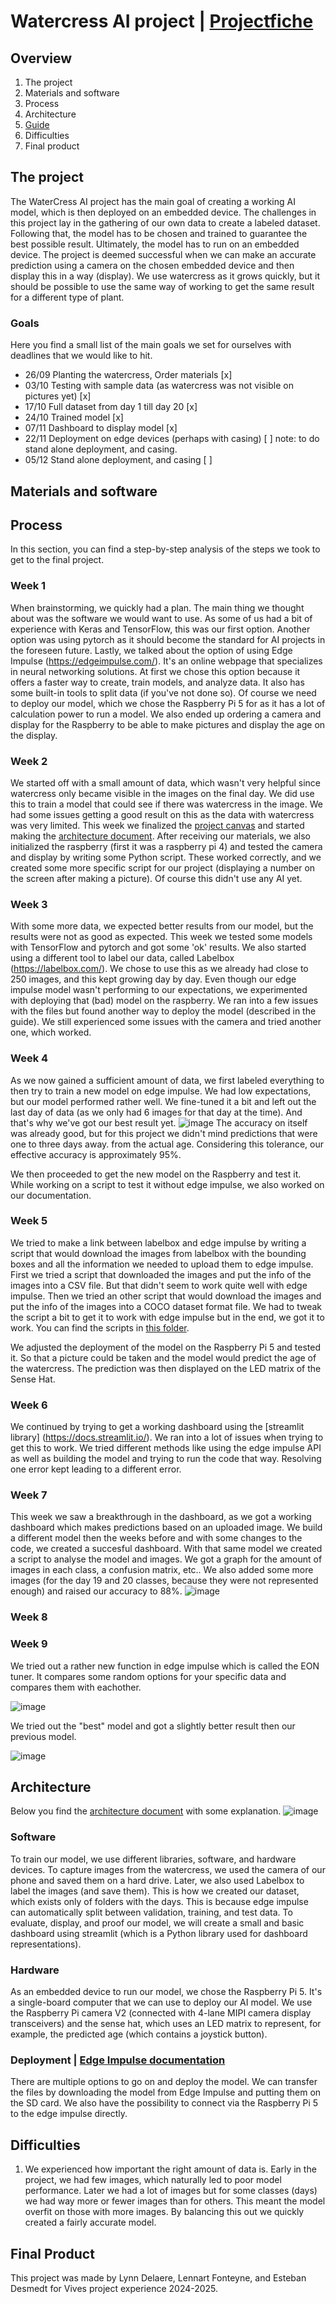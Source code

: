 # Watercress AI project | [Projectfiche](./projectfiche.pdf)

## Overview
1. The project
2. Materials and software
3. Process
4. Architecture
5. [Guide](./TechnicalDoc/guide.md)
6. Difficulties
7. Final product

## The project
The WaterCress AI project has the main goal of creating a working AI model, which is then deployed on an embedded device. The challenges in this project lay in the gathering of our own data to create a labeled dataset. Following that, the model has to be chosen and trained to guarantee the best possible result. Ultimately, the model has to run on an embedded device. The project is deemed successful when we can make an accurate prediction using a camera on the chosen embedded device and then display this in a way (display).
We use watercress as it grows quickly, but it should be possible to use the same way of working to get the same result for a different type of plant. 

### Goals
Here you find a small list of the main goals we set for ourselves with deadlines that we would like to hit.
- 26/09 Planting the watercress, Order materials [x]
- 03/10 Testing with sample data (as watercress was not visible on pictures yet) [x]
- 17/10 Full dataset from day 1 till day 20 [x]
- 24/10 Trained model [x]
- 07/11 Dashboard to display model [x]
- 22/11 Deployment on edge devices (perhaps with casing) [ ] note: to do stand alone deployment, and casing.
- 05/12 Stand alone deployment, and casing [ ]

## Materials and software
## Process
In this section, you can find a step-by-step analysis of the steps we took to get to the final project.
### Week 1
When brainstorming, we quickly had a plan. The main thing we thought about was the software we would want to use. As some of us had a bit of experience with Keras and TensorFlow, this was our first option. Another option was using pytorch as it should become the standard for AI projects in the foreseen future. Lastly, we talked about the option of using Edge Impulse (https://edgeimpulse.com/). It's an online webpage that specializes in neural networking solutions. At first we chose this option because it offers a faster way to create, train models, and analyze data. It also has some built-in tools to split data (if you've not done so). Of course we need to deploy our model, which we chose the Raspberry Pi 5 for as it has a lot of calculation power to run a model. We also ended up ordering a camera and display for the Raspberry to be able to make pictures and display the age on the display.

### Week 2
We started off with a small amount of data, which wasn't very helpful since watercress only became visible in the images on the final day. We did use this to train a model that could see if there was watercress in the image. We had some issues getting a good result on this as the data with watercress was very limited. This week we finalized the [project canvas](./project-canvas.pdf) and started making the [architecture document](./ArchitectureDocuments/ArchitectureDoc.pdf). After receiving our materials, we also initialized the raspberry (first it was a raspberry pi 4) and tested the camera and display by writing some Python script. These worked correctly, and we created some more specific script for our project (displaying a number on the screen after making a picture). Of course this didn't use any AI yet. 

### Week 3 
With some more data, we expected better results from our model, but the results were not as good as expected. This week we tested some models with TensorFlow and pytorch and got some 'ok' results. We also started using a different tool to label our data, called Labelbox (https://labelbox.com/). We chose to use this as we already had close to 250 images, and this kept growing day by day. Even though our edge impulse model wasn't performing to our expectations, we experimented with deploying that (bad) model on the raspberry. We ran into a few issues with the files but found another way to deploy the model (described in the guide). We still experienced some issues with the camera and tried another one, which worked.

### Week 4
As we now gained a sufficient amount of data, we first labeled everything to then try to train a new model on edge impulse. We had low expectations, but our model performed rather well. We fine-tuned it a bit and left out the last day of data (as we only had 6 images for that day at the time). And that's why we've got our best result yet.
![image](https://github.com/user-attachments/assets/c04771c4-8510-4177-904a-4b14dc07b3b8)
The accuracy on itself was already good, but for this project we didn't mind predictions that were one to three days away. from the actual age. Considering this tolerance, our effective accuracy is approximately 95%.

We then proceeded to get the new model on the Raspberry and test it. While working on a script to test it without edge impulse, we also worked on our documentation. 

### Week 5
We tried to make a link between labelbox and edge impulse by writing a script that would download the images from labelbox with the bounding boxes and all the information we needed to upload them to edge impulse. First we tried a script that downloaded the images and put the info of the images into a CSV file. But that didn't seem to work quite well with edge impulse. Then we tried an other script that would download the images and put the info of the images into a COCO dataset format file. We had to tweak the script a bit to get it to work with edge impulse but in the end, we got it to work. You can find the scripts in [this folder](./LabelboxScripts/).

We adjusted the deployment of the model on the Raspberry Pi 5 and tested it. So that a picture could be taken and the model would predict the age of the watercress. The prediction was then displayed on the LED matrix of the Sense Hat. 

### Week 6
We continued by trying to get a working dashboard using the [streamlit library] (https://docs.streamlit.io/). We ran into a lot of issues when trying to get this to work. We tried different methods like using the edge impulse API as well as building the model and trying to run the code that way. Resolving one error kept leading to a different error.

### Week 7
This week we saw a breakthrough in the dashboard, as we got a working dashboard which makes predictions based on an uploaded image. We build a different model then the weeks before and with some changes to the code, we created a succesful dashboard. With that same model we created a script to analyse the model and images. We got a graph for the amount of images in each class, a confusion matrix, etc.. We also added some more images (for the day 19 and 20 classes, because they were not represented enough) and raised our accuracy to 88%. 
![image](https://github.com/user-attachments/assets/35a7e844-a36d-441a-9a4a-59232430ec8b)

### Week 8


### Week 9
We tried out a rather new function in edge impulse which is called the EON tuner. It compares some random options for your specific data and compares them with eachother. 

![image](https://github.com/user-attachments/assets/f573dfe0-5af0-4539-ac1d-fcfad8a18ad3)

We tried out the "best" model and got a slightly better result then our previous model. 

![image](https://github.com/user-attachments/assets/af6275ba-656e-4e4e-ad9b-b233e60675ab)



## Architecture
Below you find the [architecture document](./ArchitectureDocuments/ArchitectureDoc.pdf) with some explanation.
![image](https://github.com/user-attachments/assets/0e066311-f14f-4c5c-9857-6393a01e0a65)
### Software
To train our model, we use different libraries, software, and hardware devices. To capture images from the watercress, we used the camera of our phone and saved them on a hard drive. Later, we also used Labelbox to label the images (and save them). This is how we created our dataset, which exists only of folders with the days. This is because edge impulse can automatically split between validation, training, and test data. To evaluate, display, and proof our model, we will create a small and basic dashboard using streamlit (which is a Python library used for dashboard representations).

### Hardware
As an embedded device to run our model, we chose the Raspberry Pi 5. It's a single-board computer that we can use to deploy our AI model. We use the Raspberry Pi camera V2 (connected with 4-lane MIPI camera display transceivers) and the sense hat, which uses an LED matrix to represent, for example, the predicted age (which contains a joystick button).

### Deployment | [Edge Impulse documentation](https://docs.edgeimpulse.com/docs)
There are multiple options to go on and deploy the model. We can transfer the files by downloading the model from Edge Impulse and putting them on the SD card. We also have the possibility to connect via the Raspberry Pi 5 to the edge impulse directly. 



## Difficulties
1) We experienced how important the right amount of data is. Early in the project, we had few images, which naturally led to poor model performance. Later we had a lot of images but for some classes (days) we had way more or fewer images than for others. This meant the model overfit on those with more images. By balancing this out we quickly created a fairly accurate model.

## Final Product








This project was made by Lynn Delaere, Lennart Fonteyne, and Esteban Desmedt for Vives project experience 2024-2025.
